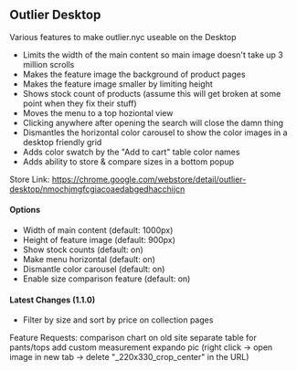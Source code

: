 ## Outlier Desktop

Various features to make outlier.nyc useable on the Desktop

* Limits the width of the main content so main image doesn't take up 3 million scrolls
* Makes the feature image the background of product pages
* Makes the feature image smaller by limiting height
* Shows stock count of products (assume this will get broken at some point when they fix their stuff)
* Moves the menu to a top hoziontal view
* Clicking anywhere after opening the search will close the damn thing
* Dismantles the horizontal color carousel to show the color images in a desktop friendly grid
* Adds color swatch by the "Add to cart" table color names
* Adds ability to store & compare sizes in a bottom popup

Store Link: https://chrome.google.com/webstore/detail/outlier-desktop/nmochjmgfcgiacoaedabgedhacchijcn

#### Options
* Width of main content (default: 1000px)
* Height of feature image (default: 900px)
* Show stock counts (default: on)
* Make menu horizontal (default: on)
* Dismantle color carousel (default: on)
* Enable size comparison feature (default: on)

#### Latest Changes (1.1.0)
* Filter by size and sort by price on collection pages

Feature Requests:
comparison chart on old site
separate table for pants/tops
add custom measurement
expando pic (right click -> open image in new tab -> delete "_220x330_crop_center" in the URL)